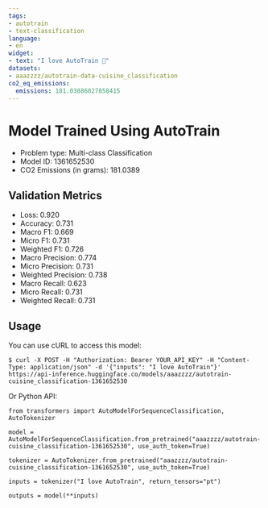 ```yaml
---
tags:
- autotrain
- text-classification
language:
- en
widget:
- text: "I love AutoTrain 🤗"
datasets:
- aaazzzz/autotrain-data-cuisine_classification
co2_eq_emissions:
  emissions: 181.03886827858415
---
```


# Model Trained Using AutoTrain

- Problem type: Multi-class Classification
- Model ID: 1361652530
- CO2 Emissions (in grams): 181.0389

## Validation Metrics

- Loss: 0.920
- Accuracy: 0.731
- Macro F1: 0.669
- Micro F1: 0.731
- Weighted F1: 0.726
- Macro Precision: 0.774
- Micro Precision: 0.731
- Weighted Precision: 0.738
- Macro Recall: 0.623
- Micro Recall: 0.731
- Weighted Recall: 0.731


## Usage

You can use cURL to access this model:

```
$ curl -X POST -H "Authorization: Bearer YOUR_API_KEY" -H "Content-Type: application/json" -d '{"inputs": "I love AutoTrain"}' https://api-inference.huggingface.co/models/aaazzzz/autotrain-cuisine_classification-1361652530
```

Or Python API:

```
from transformers import AutoModelForSequenceClassification, AutoTokenizer

model = AutoModelForSequenceClassification.from_pretrained("aaazzzz/autotrain-cuisine_classification-1361652530", use_auth_token=True)

tokenizer = AutoTokenizer.from_pretrained("aaazzzz/autotrain-cuisine_classification-1361652530", use_auth_token=True)

inputs = tokenizer("I love AutoTrain", return_tensors="pt")

outputs = model(**inputs)
```